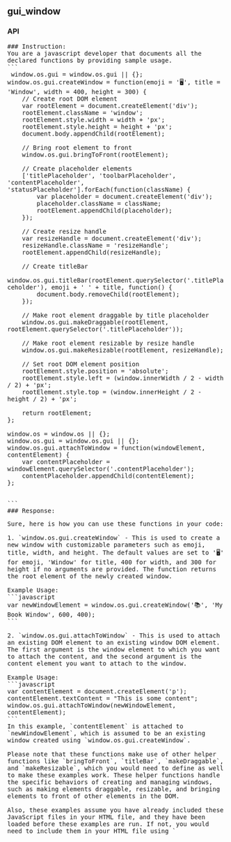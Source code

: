 ## gui_window
### API
<pre style='text-wrap: wrap'>### Instruction:
You are a javascript developer that documents all the declared functions by providing sample usage.
```
 window.os.gui = window.os.gui || {};
window.os.gui.createWindow = function(emoji = '🖥️', title = 'Window', width = 400, height = 300) {
    // Create root DOM element
    var rootElement = document.createElement('div');
    rootElement.className = 'window';
    rootElement.style.width = width + 'px';
    rootElement.style.height = height + 'px';
    document.body.appendChild(rootElement);
    
    // Bring root element to front
    window.os.gui.bringToFront(rootElement);
    
    // Create placeholder elements
    ['titlePlaceholder', 'toolbarPlaceholder', 'contentPlaceholder', 'statusPlaceholder'].forEach(function(className) {
        var placeholder = document.createElement('div');
        placeholder.className = className;
        rootElement.appendChild(placeholder);
    });
    
    // Create resize handle
    var resizeHandle = document.createElement('div');
    resizeHandle.className = 'resizeHandle';
    rootElement.appendChild(resizeHandle);
    
    // Create titleBar
    window.os.gui.titleBar(rootElement.querySelector('.titlePlaceholder'), emoji + ' ' + title, function() {
        document.body.removeChild(rootElement);
    });
    
    // Make root element draggable by title placeholder
    window.os.gui.makeDraggable(rootElement, rootElement.querySelector('.titlePlaceholder'));
    
    // Make root element resizable by resize handle
    window.os.gui.makeResizable(rootElement, resizeHandle);
    
    // Set root DOM element position
    rootElement.style.position = 'absolute';
    rootElement.style.left = (window.innerWidth / 2 - width / 2) + 'px';
    rootElement.style.top = (window.innerHeight / 2 - height / 2) + 'px';
    
    return rootElement;
};

window.os = window.os || {};
window.os.gui = window.os.gui || {};
window.os.gui.attachToWindow = function(windowElement, contentElement) {
    var contentPlaceholder = windowElement.querySelector('.contentPlaceholder');
    contentPlaceholder.appendChild(contentElement);
};

 
```
### Response:
</pre>
<pre style='text-wrap: wrap'>Sure, here is how you can use these functions in your code:

1. `window.os.gui.createWindow` - This is used to create a new window with customizable parameters such as emoji, title, width, and height. The default values are set to '🖥️' for emoji, 'Window' for title, 400 for width, and 300 for height if no arguments are provided. The function returns the root element of the newly created window. 

Example Usage: 
```javascript
var newWindowElement = window.os.gui.createWindow('📚', 'My Book Window', 600, 400);
```

2. `window.os.gui.attachToWindow` - This is used to attach an existing DOM element to an existing window DOM element. The first argument is the window element to which you want to attach the content, and the second argument is the content element you want to attach to the window. 

Example Usage: 
```javascript
var contentElement = document.createElement('p');
contentElement.textContent = "This is some content";
window.os.gui.attachToWindow(newWindowElement, contentElement);
```
In this example, `contentElement` is attached to `newWindowElement`, which is assumed to be an existing window created using `window.os.gui.createWindow`. 

Please note that these functions make use of other helper functions like `bringToFront`, `titleBar`, `makeDraggable`, and `makeResizable`, which you would need to define as well to make these examples work. These helper functions handle the specific behaviors of creating and managing windows, such as making elements draggable, resizable, and bringing elements to front of other elements in the DOM. 

Also, these examples assume you have already included these JavaScript files in your HTML file, and they have been loaded before these examples are run. If not, you would need to include them in your HTML file using `<script>` tags. 

Remember to replace `'📚'`, `'My Book Window'`, `600`, `400`, and `"This is some content"` with your desired values to customize your new window and its content.

```</pre>
### Instruction: 1
<pre style='text-wrap: wrap'>You are a frontend web developer, do not use jquery that writes only browser JS, JavaScript, HTML and CSS
### Instruction:
Given the following examples:
 This JavaScript function creates a title bar with a title and a close button. The title bar is appended to the parent element provided as an argument to the function. 

Here's how you can use this function in your code:

```javascript
// Get some element to serve as parent for title bar
var parentElement = document.getElementById('myElementId'); 

// Define what should happen when close button is clicked
var closeFunction = function() { 
  // Your code here to handle close event 
}; 

// Call titleBar function to create title bar 
window.os.gui.titleBar(parentElement, 'My Title', closeFunction); 
```
In this example, we first get an element with id 'myElementId' and store it in `parentElement` variable. Then we define `closeFunction` which will be called when close button is clicked. Finally, we call `titleBar` function with `parentElement`, 'My Title' and `closeFunction` as arguments to create title bar with specified title and close event handler. 

Please replace 'My Title' and `closeFunction` with your own values as per your requirements. The `closeFunction` should be defined to handle close event as per your application's logic. 

This function does not return any value, it only creates and appends DOM elements to parent element. If you want to manipulate created elements later, you should store them in variables and use them as needed.

```This JavaScript code defines several utility functions for GUI manipulation such as making elements draggable, resizable, and bringing elements to front. Here's how you can use these functions:

1. **makeDraggable**: This function makes an element draggable by adding mouse events listeners for mousedown (start dragging), mousemove (move element), and mouseup (stop dragging). The root element is the element you want to make draggable, and dragHandleHTMLElement is the element you want to use as the drag handle. 

Example usage: 
```javascript
var draggableElement = document.getElementById('draggable');
var dragHandle = document.getElementById('drag-handle');
window.os.gui.makeDraggable(draggableElement, dragHandle);
```

2. **makeResizable**: This function makes an element resizable by adding mouse events listeners for mousedown (start resizing), mousemove (resize element), and mouseup (stop resizing). The root element is the element you want to make resizable, and resizeHandleElement is the element you want to use as the resize handle. 

Example usage: 
```javascript
var resizableElement = document.getElementById('resizable');
var resizeHandle = document.getElementById('resize-handle');
window.os.gui.makeResizable(resizableElement, resizeHandle);
```

3. **bringToFront**: This function brings an element to front of other elements with same class name when mousedown event is triggered on rootDomNode. The rootDomNode is the element you want to bring to front. 

Example usage: 
```javascript
var elementToBringToFront = document.getElementById('bring-to-front');
window.os.gui.bringToFront(elementToBringToFront);
```

Please note that these functions assume that you have already defined `window.os` and `window.os.gui` in your script. They will not work without these definitions. Also, these functions manipulate CSS properties directly which may have unintended side effects in some cases. It's always good practice to handle these cases in your own code.

```

 Define a function called `createWindow` on the `window.os.gui` object that takes four parameters: emoji, title, width and height that are defaulting to 400 and 300, respectively if not passed and have the following functionality:
- create a root DOM element with the class `.window`, set the width and height only, and add it to document body in the middle of the document
- call bringToFront on the root element
- add and empty div with class `titlePlaceholder` to the root DOM element
- add and empty div with class `toolbarPlaceholder` to the root DOM element
- add and empty div with class `contentPlaceholder` to the root DOM element
- add and empty div with class `statusPlaceholder` to the root DOM element
- add a resize handle to the root DOM element with class `resizeHandle`
- add titleBar to `.titlePlaceholder` having the text `emoji + title` and close callback removes root DOM element from the document body
- make root element draggable by the `.titlePlaceholder` element
- make root element resizable by the `resizeHandle` element
- set root DOM element left position document width divided by 2 minus width divided by 2
- set root DOM element top position document height divided by 2 minus height divided by 2
- return root DOM element 
### Response:
</pre>
#### Output: 0
<pre style='text-wrap: wrap'>Here's how you can define this `createWindow` function on `window.os.gui` object:

```javascript
window.os.gui = window.os.gui || {};
window.os.gui.createWindow = function(emoji = '🖥️', title = 'Window', width = 400, height = 300) {
    // Create root DOM element
    var rootElement = document.createElement('div');
    rootElement.className = 'window';
    rootElement.style.width = width + 'px';
    rootElement.style.height = height + 'px';
    document.body.appendChild(rootElement);
    
    // Bring root element to front
    window.os.gui.bringToFront(rootElement);
    
    // Create placeholder elements
    ['titlePlaceholder', 'toolbarPlaceholder', 'contentPlaceholder', 'statusPlaceholder'].forEach(function(className) {
        var placeholder = document.createElement('div');
        placeholder.className = className;
        rootElement.appendChild(placeholder);
    });
    
    // Create resize handle
    var resizeHandle = document.createElement('div');
    resizeHandle.className = 'resizeHandle';
    rootElement.appendChild(resizeHandle);
    
    // Create titleBar
    window.os.gui.titleBar(rootElement.querySelector('.titlePlaceholder'), emoji + ' ' + title, function() {
        document.body.removeChild(rootElement);
    });
    
    // Make root element draggable by title placeholder
    window.os.gui.makeDraggable(rootElement, rootElement.querySelector('.titlePlaceholder'));
    
    // Make root element resizable by resize handle
    window.os.gui.makeResizable(rootElement, resizeHandle);
    
    // Set root DOM element position
    rootElement.style.position = 'absolute';
    rootElement.style.left = (window.innerWidth / 2 - width / 2) + 'px';
    rootElement.style.top = (window.innerHeight / 2 - height / 2) + 'px';
    
    return rootElement;
};

```</pre>
### Instruction: 2
<pre style='text-wrap: wrap'>You are a frontend web developer, do not use jquery that writes only browser JS, JavaScript, HTML and CSS
### Instruction:
Given the following examples:
 This JavaScript function creates a title bar with a title and a close button. The title bar is appended to the parent element provided as an argument to the function. 

Here's how you can use this function in your code:

```javascript
// Get some element to serve as parent for title bar
var parentElement = document.getElementById('myElementId'); 

// Define what should happen when close button is clicked
var closeFunction = function() { 
  // Your code here to handle close event 
}; 

// Call titleBar function to create title bar 
window.os.gui.titleBar(parentElement, 'My Title', closeFunction); 
```
In this example, we first get an element with id 'myElementId' and store it in `parentElement` variable. Then we define `closeFunction` which will be called when close button is clicked. Finally, we call `titleBar` function with `parentElement`, 'My Title' and `closeFunction` as arguments to create title bar with specified title and close event handler. 

Please replace 'My Title' and `closeFunction` with your own values as per your requirements. The `closeFunction` should be defined to handle close event as per your application's logic. 

This function does not return any value, it only creates and appends DOM elements to parent element. If you want to manipulate created elements later, you should store them in variables and use them as needed.

```This JavaScript code defines several utility functions for GUI manipulation such as making elements draggable, resizable, and bringing elements to front. Here's how you can use these functions:

1. **makeDraggable**: This function makes an element draggable by adding mouse events listeners for mousedown (start dragging), mousemove (move element), and mouseup (stop dragging). The root element is the element you want to make draggable, and dragHandleHTMLElement is the element you want to use as the drag handle. 

Example usage: 
```javascript
var draggableElement = document.getElementById('draggable');
var dragHandle = document.getElementById('drag-handle');
window.os.gui.makeDraggable(draggableElement, dragHandle);
```

2. **makeResizable**: This function makes an element resizable by adding mouse events listeners for mousedown (start resizing), mousemove (resize element), and mouseup (stop resizing). The root element is the element you want to make resizable, and resizeHandleElement is the element you want to use as the resize handle. 

Example usage: 
```javascript
var resizableElement = document.getElementById('resizable');
var resizeHandle = document.getElementById('resize-handle');
window.os.gui.makeResizable(resizableElement, resizeHandle);
```

3. **bringToFront**: This function brings an element to front of other elements with same class name when mousedown event is triggered on rootDomNode. The rootDomNode is the element you want to bring to front. 

Example usage: 
```javascript
var elementToBringToFront = document.getElementById('bring-to-front');
window.os.gui.bringToFront(elementToBringToFront);
```

Please note that these functions assume that you have already defined `window.os` and `window.os.gui` in your script. They will not work without these definitions. Also, these functions manipulate CSS properties directly which may have unintended side effects in some cases. It's always good practice to handle these cases in your own code.

```

 Define a function called `attachToWindow` on the `window.os.gui` object that takes two parameters: windowElement and contentElement that takes the contentElement and appends it to the `.contentPlaceholder` of the windowElement 
### Response:
</pre>
#### Output: 1
<pre style='text-wrap: wrap'>Here's how you can define this `attachToWindow` function on `window.os.gui` object:

```javascript
window.os = window.os || {};
window.os.gui = window.os.gui || {};
window.os.gui.attachToWindow = function(windowElement, contentElement) {
    var contentPlaceholder = windowElement.querySelector('.contentPlaceholder');
    contentPlaceholder.appendChild(contentElement);
};

```</pre>
